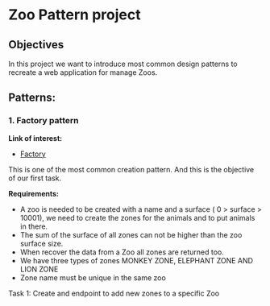 # Zoo Pattern project

## Objectives

In this project we want to introduce most common design patterns to recreate a web application for manage Zoos.

## Patterns:

### 1. Factory pattern

**Link of interest:**

- [Factory](https://www.tutorialspoint.com/design_pattern/factory_pattern.htm)

This is one of the most common creation pattern. And this is the objective of our first task.

**Requirements:**

- A zoo is needed to be created with a name and a surface ( 0 > surface > 10001), we need to create the zones for the
  animals and to put animals in there.
- The sum of the surface of all zones can not be higher than the zoo surface size.
- When recover the data from a Zoo all zones are returned too.
- We have three types of zones MONKEY ZONE, ELEPHANT ZONE AND LION ZONE
- Zone name must be unique in the same zoo

Task 1: Create and endpoint to add new zones to a specific Zoo